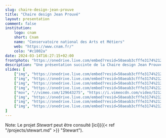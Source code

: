 ```yaml
---
slug: chaire-design-jean-prouve
title: "Chaire design Jean Prouvé"
layout: presentation
comment: false
institution:
    logo: cnam
    short: Cnam
    name: "Conservatoire national des Arts et Métiers"
    web: "https://www.cnam.fr/"
    colo: "#c1002a"
date: 2024-03-14T16:27:15+02:00
frontphoto: "https://onedrive.live.com/embed?resid=50aeab3cfffe3174%212422141&authkey=%21AOk7cIPg0B9cAew&width=660"
description: "Une présentation succinte de la Chaire design Jean Prouvé, régulièrement mise à jour."
slides: [
    ["img", "https://onedrive.live.com/embed?resid=50aeab3cfffe3174%212423274&authkey=!ACY6NQWYzbwqj6Y"],
    ["img", "https://onedrive.live.com/embed?resid=50aeab3cfffe3174%212423273&authkey=!ANDbDSzqlgN8Z4I"],
    ["img", "https://onedrive.live.com/embed?resid=50aeab3cfffe3174%212423281&authkey=!AIvzcPnz__VCPl0"],
    ["img", "https://onedrive.live.com/embed?resid=50aeab3cfffe3174%212423283&authkey=!AJjff7eZQMshNcQ"],
    ["mov", "//vimeo.com/129643275", "https://i.vimeocdn.com/video/521210607-fc658f04897560006456ac99b1fa4a92d9780af1a4da09152bb6837202211505-d?mw=1920&mh=1080&q=70"],
    ["img", "https://onedrive.live.com/embed?resid=50aeab3cfffe3174%212423279&authkey=!AP4ktLv6iFG-_uE"],
    ["img", "https://onedrive.live.com/embed?resid=50aeab3cfffe3174%212423278&authkey=!AJ-KPkpDe1Ve45U"],
    ["img", "https://onedrive.live.com/embed?resid=50aeab3cfffe3174%212423277&authkey=!ADbuLyqtNX414yk"]
]
---
```


Note: Le projet *Stewart* peut être consulté [ici]({{< ref "/projects/stewart.md" >}} "Stewart").